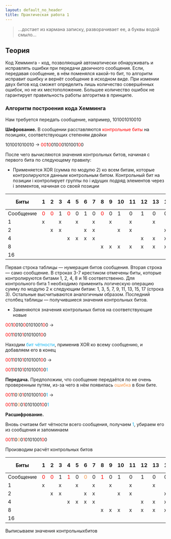 ```yaml
---
layout: default_no_header
title: Практическая работа 1
---
```


> ...достает из кармана записку, разворачивает ее, а буквы водой смыло...

## Теория

Код Хемминга - код, позволяющий автоматически обнаруживать и исправлять ошибки при передачи двоичного сообщения. Если, передавая сообщение, в нём поменялся какой-то бит, то алгоритм исправит ошибку и вернёт сообщение в исходном виде. При измении двух битов код сможет определить лишь количество совершённых ошибок, но не их местоположение. Большее количество ошибок не гарантирует правильность работы алгоритма в принципе.

### Алгоритм построения кода Хемминга
Нам требуется передать сообщение, например,
101001010010

**Шифрование.** В сообщении расставляются <span style="color:red">контрольные биты</span> на позициях, соответствующих степеням двойки

101001010010 -> <span style="color:red">0</span><span style="color:red">0</span>1<span style="color:red">0</span>010<span style="color:red">0</span>0101001<span style="color:red">0</span>0

После чего вычисляются значения контрольных битов, начиная с первого бита по следующему правилу:
- Применяется XOR (сумма по модулю 2) ко всем битам, которые контролируются данным контрольным битом. Контрольный бит на позиции i контролирует группы по i идущих подряд элементов через i элементов, начиная со своей позиции

| Биты     | 1   | 2   | 3   | 4   | 5   | 6   | 7   | 8   | 9   | 10  | 11  | 12  | 13  | 14  | 15  | 16  | 17  | Контр. бит |
|----------|-----|-----|-----|-----|-----|-----|-----|-----|-----|-----|-----|-----|-----|-----|-----|-----|-----|------------|
| Сообщение| <span style="color:red">0</span> | <span style="color:red">0</span> | 1   | <span style="color:red">0</span> | 0   | 1   | 0   | <span style="color:red">0</span> | 0   | 1   | 0   | 1   | 0   | 0   | 1   | <span style="color:red">0</span> | 0   | -          |
| 1 | x  |     | x  |     | x  |     | x  |     | x  |     | x  |     | x  |     | x  |     | x  | <span style="color:red">0</span>          |
| 2 |     | x  | x  |     |     | x  | x  |     |     | x  | x  |     |     | x  | x  |     |     | <span style="color:red">0</span>          |
| 4 |     |     |     | x  | x  | x  | x  |     |     |     |     | x  | x  | x  | x  |     |     | <span style="color:red">1</span>          |
| 8 |     |     |     |     |     |     |     | x  | x  | x  | x  | x  | x  | x  | x  |     |     | <span style="color:red">1</span>          |
| 16|     |     |     |     |     |     |     |     |     |     |     |     |     |     |     | x  | x  | <span style="color:red">0</span>          |

Первая строка таблицы — нумерация битов сообщения. Вторая строка — само сообщение. В строках 3-7 крестиком отмечены биты, которые контролируются  битами 1, 2, 4, 8 и 16 соответственно.
Для контрольного бита 1 необходимо применить логическую операцию сумму по модулю 2 к следующим битам: 1, 3, 5, 7, 9, 11, 13, 15, 17 (строка 3). Остальные высчитываются аналогичным образом. Последний столбец таблицы — получившиеся значения контрольных битов.

- Заменяются значения контрольных битов на соответствующие новые

<span style="color:red">0</span><span style="color:red">0</span>1<span style="color:red">0</span>010<span style="color:red">0</span>0101001<span style="color:red">0</span>0 ->

<span style="color:red">0</span><span style="color:red">0</span>1<span style="color:red">1</span>010<span style="color:red">1</span>0101001<span style="color:red">0</span>0

Находим <span style="color:#0fb5f1">бит чётности</span>, применив XOR ко всему сообщению, и добавляем его в конец

<span style="color:red">0</span><span style="color:red">0</span>1<span style="color:red">1</span>010<span style="color:red">1</span>0101001<span style="color:red">0</span>0 ->

<span style="color:red">0</span><span style="color:red">0</span>1<span style="color:red">1</span>010<span style="color:red">1</span>0101001<span style="color:red">0</span>0<span style="color:#0fb5f1">1</span>

**Передача.** Предположим, что сообщение передаётся по не очень проверенным путям, из-за чего в нём появилась <span style="color:#f79646">ошибка</span> в 6ом бите.

<span style="color:red">0</span><span style="color:red">0</span>1<span style="color:red">1</span>0<span style="color:#f79646">1</span>0<span style="color:red">1</span>0101001<span style="color:red">0</span>0<span style="color:#0fb5f1">1</span> ->

<span style="color:red">0</span><span style="color:red">0</span>1<span style="color:red">1</span>0<span style="color:#f79646">0</span>0<span style="color:red">1</span>0101001<span style="color:red">0</span>0<span style="color:#0fb5f1">1</span>

**Расшифрование.** 

Вновь считаем бит чётности всего сообщения, получаем <span style="color:#0fb5f1">1</span>, убираем его из сообщения и запоминаем

<span style="color:red">0</span><span style="color:red">0</span>1<span style="color:red">1</span>0<span style="color:#f79646">0</span>0<span style="color:red">1</span>0101001<span style="color:red">0</span>0

Производим расчёт контрольных битов

| Биты     | 1   | 2   | 3   | 4   | 5   | 6   | 7   | 8   | 9   | 10  | 11  | 12  | 13  | 14  | 15  | 16  | 17  | Контр. бит |
|----------|-----|-----|-----|-----|-----|-----|-----|-----|-----|-----|-----|-----|-----|-----|-----|-----|-----|------------|
| Сообщение| <span style="color:red">0</span> | <span style="color:red">0</span> | 1   | <span style="color:red">1</span> | 0   | <span style="color:#f79646">0</span>   | 0   | <span style="color:red">1</span> | 0   | 1   | 0   | 1   | 0   | 0   | 1   | <span style="color:red">0</span> | 0   | -          |
| 1 | x  |     | x  |     | x  |     | x  |     | x  |     | x  |     | x  |     | x  |     | x  | <span style="color:red">0</span>          |
| 2 |     | x  | x  |     |     | x  | x  |     |     | x  | x  |     |     | x  | x  |     |     | <span style="color:red">1</span>          |
| 4 |     |     |     | x  | x  | x  | x  |     |     |     |     | x  | x  | x  | x  |     |     | <span style="color:red">1</span>          |
| 8 |     |     |     |     |     |     |     | x  | x  | x  | x  | x  | x  | x  | x  |     |     | <span style="color:red">0</span>          |
| 16|     |     |     |     |     |     |     |     |     |     |     |     |     |     |     | x  | x  | <span style="color:red">0</span>          |

Выписываем значения контрольныхбитов
